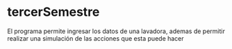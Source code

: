# tercerSemestre
El programa permite ingresar los datos de una lavadora, ademas de permitir realizar una simulación de las acciones que esta puede hacer

